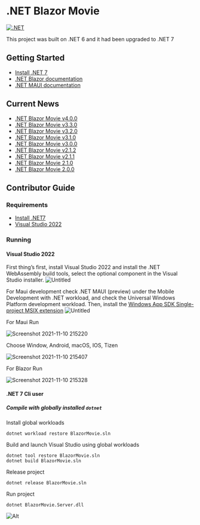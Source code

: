 # .NET Blazor Movie

[![.NET](https://github.com/Thuyen21/Blazor-Movie-/actions/workflows/dotnet.yml/badge.svg?branch=main)](https://github.com/Thuyen21/Blazor-Movie-/actions/workflows/dotnet.yml)

This project was built on .NET 6 and it had been upgraded to .NET 7

## Getting Started

- [Install .NET 7](https://dotnet.microsoft.com/download/dotnet/7.0/)
- [.NET Blazor documentation](https://docs.microsoft.com/en-us/aspnet/core/blazor/?view=aspnetcore-7.0/)
- [.NET MAUI documentation](https://docs.microsoft.com/dotnet/maui)

## Current News
- [.NET Blazor Movie v4.0.0](https://github.com/Thuyen21/Blazor-Movie/releases/tag/v4.0.0)
- [.NET Blazor Movie v3.3.0](https://github.com/Thuyen21/Blazor-Movie/releases/tag/v3.3.0)
- [.NET Blazor Movie v3.2.0](https://github.com/Thuyen21/Blazor-Movie/releases/tag/v3.2)
- [.NET Blazor Movie v3.1.0](https://github.com/Thuyen21/Blazor-Movie/releases/tag/v3.1)
- [.NET Blazor Movie v3.0.0](https://github.com/Thuyen21/Blazor-Movie/releases/tag/v3.0)
- [.NET Blazor Movie v2.1.2](https://github.com/Thuyen21/Blazor-Movie/releases/tag/v2.1.2)
- [.NET Blazor Movie v2.1.1](https://github.com/Thuyen21/Blazor-Movie/releases/tag/v2.2)
- [.NET Blazor Movie 2.1.0](https://github.com/Thuyen21/Blazor-Movie-/releases/tag/v2.1)
- [.NET Blazor Movie 2.0.0](https://github.com/Thuyen21/Blazor-Movie-/releases/tag/v2.0)

## Contributor Guide

### Requirements

- [Install .NET7](https://dotnet.microsoft.com/download/dotnet/7.0)
- [Visual Studio 2022](https://visualstudio.microsoft.com/downloads/)

### Running

#### Visual Studio 2022

First thing’s first, install Visual Studio 2022 and install the .NET WebAssembly build tools, select the optional component in the Visual Studio installer.
![Untitled](https://user-images.githubusercontent.com/65522631/141151945-2180827c-a9d7-4cdb-976c-e94ae05ae391.png)

For Maui development check .NET MAUI (preview) under the Mobile Development with .NET workload, and check the Universal Windows Platform development workload. Then, install the [Windows App SDK Single-project MSIX extension](https://marketplace.visualstudio.com/items?itemName=ProjectReunion.MicrosoftSingleProjectMSIXPackagingToolsDev17)
![Untitled](https://user-images.githubusercontent.com/65522631/141134629-db279f1b-510c-4739-8fac-0a0ab38247fb.png)

For Maui Run

![Screenshot 2021-11-10 215220](https://user-images.githubusercontent.com/65522631/141135723-4ae08096-20cb-47f8-b85f-8a0f43cf3933.png)

Choose Window, Android, macOS, IOS, Tizen

![Screenshot 2021-11-10 215407](https://user-images.githubusercontent.com/65522631/141136014-5b7d58d4-b354-41ca-85af-2a1a7def3d56.png)

For Blazor Run

![Screenshot 2021-11-10 215328](https://user-images.githubusercontent.com/65522631/141135873-7ecd3d4b-a51c-497f-b053-f3bde979e48d.png)

#### .NET 7 Cli user

##### Compile with globally installed `dotnet`

Install global workloads

```dotnetcli
dotnet workload restore BlazorMovie.sln
```

Build and launch Visual Studio using global workloads

```dotnetcli
dotnet tool restore BlazorMovie.sln
dotnet build BlazorMovie.sln
```

Release project

```dotnetcli
dotnet release BlazorMovie.sln
```

Run project

```dotnetcli
dotnet BlazorMovie.Server.dll
```

![Alt](https://repobeats.axiom.co/api/embed/def3589590e0d9a320ec6c0ae6f338eb11a0a2a9.svg "Repobeats analytics image")
